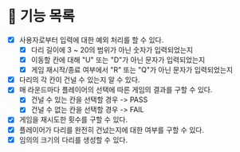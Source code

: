 # 🚀 기능 목록

- [X] 사용자로부터 입력에 대한 예외 처리를 할 수 있다.
  - [X] 다리 길이에 3 ~ 20의 범위가 아닌 숫자가 입력되었는지
  - [X] 이동할 칸에 대해 "U" 또는 "D"가 아닌 문자가 입력되었는지
  - [X] 게임 재시작/종료 여부에서 "R" 또는 "Q"가 아닌 문자가 입력되었는지
- [X] 다리의 각 칸이 건널 수 있는지 알 수 있다.
- [X] 매 라운드마다 플레이어의 선택에 따른 게임의 결과를 구할 수 있다.
  - [X] 건널 수 있는 칸을 선택할 경우 -> PASS
  - [X] 건널 수 없는 칸을 선택할 경우 -> FAIL
- [X] 게임을 재시도한 횟수를 구할 수 있다.
- [X] 플레이어가 다리를 완전히 건넜는지에 대한 여부를 구할 수 있다.
- [X] 임의의 크기의 다리를 생성할 수 있다.